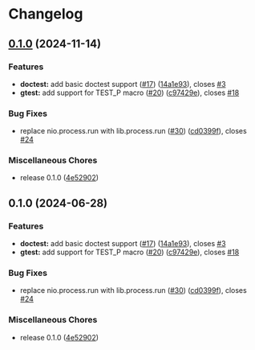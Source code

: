 # Changelog

## [0.1.0](https://github.com/pcorbineau/neotest-ctest/compare/v0.1.0...v0.1.0) (2024-11-14)


### Features

* **doctest:** add basic doctest support ([#17](https://github.com/pcorbineau/neotest-ctest/issues/17)) ([14a1e93](https://github.com/pcorbineau/neotest-ctest/commit/14a1e931b386d8b1bd164180b9aa6646cd3d3027)), closes [#3](https://github.com/pcorbineau/neotest-ctest/issues/3)
* **gtest:** add support for TEST_P macro ([#20](https://github.com/pcorbineau/neotest-ctest/issues/20)) ([c97429e](https://github.com/pcorbineau/neotest-ctest/commit/c97429e174a54ccc3af3eff17152c8d30b9882b5)), closes [#18](https://github.com/pcorbineau/neotest-ctest/issues/18)


### Bug Fixes

* replace nio.process.run with lib.process.run ([#30](https://github.com/pcorbineau/neotest-ctest/issues/30)) ([cd0399f](https://github.com/pcorbineau/neotest-ctest/commit/cd0399fe18acdc1415c648bdecfc9ad324238cc7)), closes [#24](https://github.com/pcorbineau/neotest-ctest/issues/24)


### Miscellaneous Chores

* release 0.1.0 ([4e52902](https://github.com/pcorbineau/neotest-ctest/commit/4e529020fc94bff59bb142d26c164972c77eb4a1))

## 0.1.0 (2024-06-28)


### Features

* **doctest:** add basic doctest support ([#17](https://github.com/orjangj/neotest-ctest/issues/17)) ([14a1e93](https://github.com/orjangj/neotest-ctest/commit/14a1e931b386d8b1bd164180b9aa6646cd3d3027)), closes [#3](https://github.com/orjangj/neotest-ctest/issues/3)
* **gtest:** add support for TEST_P macro ([#20](https://github.com/orjangj/neotest-ctest/issues/20)) ([c97429e](https://github.com/orjangj/neotest-ctest/commit/c97429e174a54ccc3af3eff17152c8d30b9882b5)), closes [#18](https://github.com/orjangj/neotest-ctest/issues/18)


### Bug Fixes

* replace nio.process.run with lib.process.run ([#30](https://github.com/orjangj/neotest-ctest/issues/30)) ([cd0399f](https://github.com/orjangj/neotest-ctest/commit/cd0399fe18acdc1415c648bdecfc9ad324238cc7)), closes [#24](https://github.com/orjangj/neotest-ctest/issues/24)


### Miscellaneous Chores

* release 0.1.0 ([4e52902](https://github.com/orjangj/neotest-ctest/commit/4e529020fc94bff59bb142d26c164972c77eb4a1))
